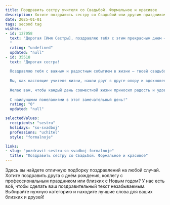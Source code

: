 ```yaml
---
title: Поздравить сестру учителя со Свадьбой. Формальное и красивое
description: Хотите поздравить сестру со Свадьбой или другим праздником? Наш ИИ создаст незабываемое поздравление, а вы обязательно выделитесь среди других.  
date: 2025-01-01
tags: second tag
wishes:
- id: 127058
  text: "Дорогая [Имя Сестры], поздравляю тебя с этим прекрасным днем – днем твоей свадьбы!  Желаю тебе и твоему супругу долгих лет счастливой семейной жизни, наполненной любовью, взаимопониманием и радостью. Пусть ваш союз будет крепким и нерушимым, как фундамент надежного дома. Твой профессионализм и преданность делу, которые ты проявляешь как учитель, пусть станут примером для вашей семьи –  способностью к терпению,  упорству и  взаимному обучению.  Счастья вам, любви и благополучия!
  "
  rating: "undefined"
  updated: "null"
- id: 35518
  text: "Дорогая сестра!
  
  Поздравляю тебя с важным и радостным событием в жизни — твоей свадьбой! Этот день наполнен любовью, счастьем и надеждой на прекрасное будущее.
  
  Вы, как настоящие учителя жизни, нашли друг в друге опору и вдохновение. Пусть ваш союз будет крепким, основанным на взаимопонимании, уважении и поддержке.
  
  Желаю вам, чтобы каждый день совместной жизни приносил радость и удовлетворение, чтобы ваша любовь только крепла и множилась. Пусть все мечты сбудутся, а каждый новый день будет лучше предыдущего!
  
  С наилучшими пожеланиями в этот замечательный день!"
  rating: "0"
  updated: "null"

selectedValues:
  recipients: "sestru"
  holidays: "so-svadboj"
  professions: "uchitel"
  style: "formalnoje"

links:
- slug: "pozdravit-sestru-so-svadboj-formalnoje"
  title: "Поздравить сестру со Свадьбой. Формальное и красивое"
---
```


Здесь вы найдете отличную подборку поздравлений на любой случай. 
Хотите поздравить друга с днём рождения, коллегу с профессиональным праздником или близких с Новым годом? У нас есть всё, чтобы сделать ваш поздравительный текст незабываемым. Выбирайте нужную категорию и находите лучшие слова для ваших близких и друзей!
